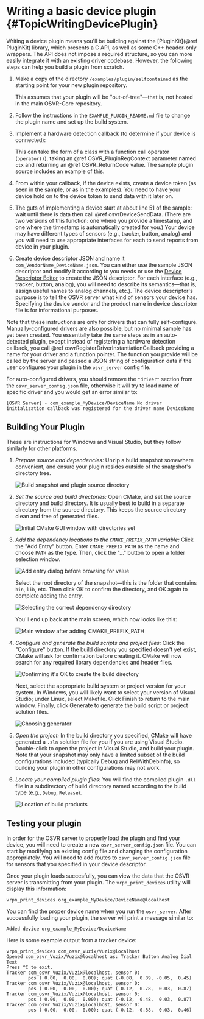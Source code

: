 # Writing a basic device plugin              {#TopicWritingDevicePlugin}

Writing a device plugin means you'll be building against the [PluginKit](@ref PluginKit) library, which presents a C API, as well as some C++ header-only wrappers. The API does not impose a required structure, so you can more easily integrate it with an existing driver codebase. However, the following steps can help you build a plugin from scratch.

1. Make a copy of the directory `/examples/plugin/selfcontained` as the starting point for your new plugin repository.

   This assumes that your plugin will be "out-of-tree"—that is, not hosted in the main OSVR-Core repository.

2. Follow the instructions in the `EXAMPLE_PLUGIN_README.md` file to change the plugin name and set up the build system.

3. Implement a hardware detection callback (to determine if your device is connected):

   This can take the form of a class with a function call operator (`operator()`), taking an @ref OSVR_PluginRegContext parameter named `ctx` and returning an @ref OSVR_ReturnCode value. The sample plugin source includes an example of this.

4. From within your callback, if the device exists, create a device token (as seen in the sample, or as in the examples). You need to have your device hold on to the device token to send data with it later on.

5. The guts of implementing a device start at about line 51 of the sample: wait until there is data then call @ref osvrDeviceSendData. (There are two versions of this function: one where you provide a timestamp, and one where the timestamp is automatically created for you.) Your device may have different types of sensors (e.g., tracker, button, analog) and you will need to use appropriate interfaces for each to send reports from device in your plugin.

6. Create device descriptor JSON and name it `com_VendorName_DeviceName.json`. You can either use the sample JSON descriptor and modify it according to you needs or use the [Device Descriptor Editor](http://tools.getosvr.org/json-editor/) to create the JSON descriptor. For each interface (e.g., tracker, button, analog), you will need to describe its semantics—that is, assign useful names to analog channels, etc.). The device descriptor's purpose is to tell the OSVR server what kind of sensors your device has. Specifying the device vendor and the product name in device descriptor file is for informational purposes.

Note that these instructions are only for drivers that can fully self-configure. Manually-configured drivers are also possible, but no minimal sample has yet been created. You essentially take the same steps as in an auto-detected plugin, except instead of registering a hardware detection callback, you call @ref osvrRegisterDriverInstantiationCallback providing a name for your driver and a function pointer. The function you provide will be called by the server and passed a JSON string of configuration data if the user configures your plugin in the `osvr_server` config file.

For auto-configured drivers, you should remove the `"driver"` section from the `osvr_server_config.json` file, otherwise it will try to load name of specific driver and you would get an error similar to:

    [OSVR Server] - com_example_MyDevice/DeviceName No driver initialization callback was registered for the driver name DeviceName

## Building Your Plugin

These are instructions for Windows and Visual Studio, but they follow similarly for other platforms.

1. *Prepare source and dependencies:* Unzip a build snapshot somewhere convenient, and ensure your plugin resides outside of the snatpshot's directory tree.

   ![Build snapshot and plugin source directory](plugin-snapshot-and-plugindir.png)

2. *Set the source and build directories:* Open CMake, and set the source directory and build directory. It is usually best to build in a separate directory from the source directory. This keeps the source directory clean and free of generated files.

   ![Initial CMake GUI window with directories set](plugin-cmake-1-initial.png)

3. *Add the dependency locations to the `CMAKE_PREFIX_PATH` variable:* Click the "Add Entry" button. Enter `CMAKE_PREFIX_PATH` as the name and choose `PATH` as the type. Then, click the "..." button to open a folder selection window.

   ![Add entry dialog before browsing for value](plugin-cmake-2-add-prefix-path.png)

   Select the root directory of the snapshot—this is the folder that contains `bin`, `lib`, etc. Then click OK to confirm the directory, and OK again to complete adding the entry.

   ![Selecting the correct dependency directory](plugin-cmake-3-choose-prefix.png)

   You'll end up back at the main screen, which now looks like this:

   ![Main window after adding CMAKE_PREFIX_PATH](plugin-cmake-4-after-prefix.png)

4. *Configure and generate the build scripts and project files:* Click the "Configure" button. If the build directory you specified doesn't yet exist, CMake will ask for confirmation before creating it. CMake will now search for any required library dependencies and header files.

   ![Confirming it's OK to create the build directory](plugin-cmake-5-create-builddir.png)

   Next, select the appropriate build system or project version for your system. In Windows, you will likely want to select your version of Visual Studio; under Linux, select Makefile. Click Finish to return to the main window. Finally, click Generate to generate the build script or project solution files.

   ![Choosing generator](plugin-cmake-6-choose-generator.png)

5. *Open the project:* In the build directory you specified, CMake will have generated a `.sln` solution file for you if you are using Visual Studio. Double-click to open the project in Visual Studio, and build your plugin. Note that your snapshot may only have a limited subset of the build configurations included (typically Debug and RelWithDebInfo), so building your plugin in other configurations may not work.

6. *Locate your compiled plugin files:* You will find the compiled plugin `.dll` file in a subdirectory of build directory named according to the build type (e.g., `Debug`, `Release`).

   ![Location of build products](plugin-buildproducts.png)


## Testing your plugin

In order for the OSVR server to properly load the plugin and find your device, you will need to create a new `osvr_server_config.json` file. You can start by modifying an existing config file and changing the configuration appropriately. You will need to add routes to `osvr_server_config.json` file for sensors that you specified in your device descriptor.

Once your plugin loads succesfully, you can view the data that the OSVR server is transmitting from your plugin. The `vrpn_print_devices` utility will display this information:


    vrpn_print_devices org_example_MyDevice/DeviceName@localhost

You can find the proper device name when you run the `osvr_server`. After successfully loading your plugin, the server will print a message similar to:

    Added device org_example_MyDevice/DeviceName

Here is some example output from a tracker device:

    vrpn_print_devices com_osvr_Vuzix/Vuzix@localhost
    Opened com_osvr_Vuzix/Vuzix@localhost as: Tracker Button Analog Dial Text
    Press ^C to exit.
    Tracker com_osvr_Vuzix/Vuzix@localhost, sensor 0:
            pos ( 0.00,  0.00,  0.00); quat (-0.08,  0.89, -0.05,  0.45)
    Tracker com_osvr_Vuzix/Vuzix@localhost, sensor 0:
            pos ( 0.00,  0.00,  0.00); quat (-0.12,  0.78,  0.03,  0.87)
    Tracker com_osvr_Vuzix/Vuzix@localhost, sensor 0:
            pos ( 0.00,  0.00,  0.00); quat (-0.12,  0.48,  0.03,  0.87)
    Tracker com_osvr_Vuzix/Vuzix@localhost, sensor 0:
            pos ( 0.00,  0.00,  0.00); quat (-0.12, -0.88,  0.03,  0.46)
